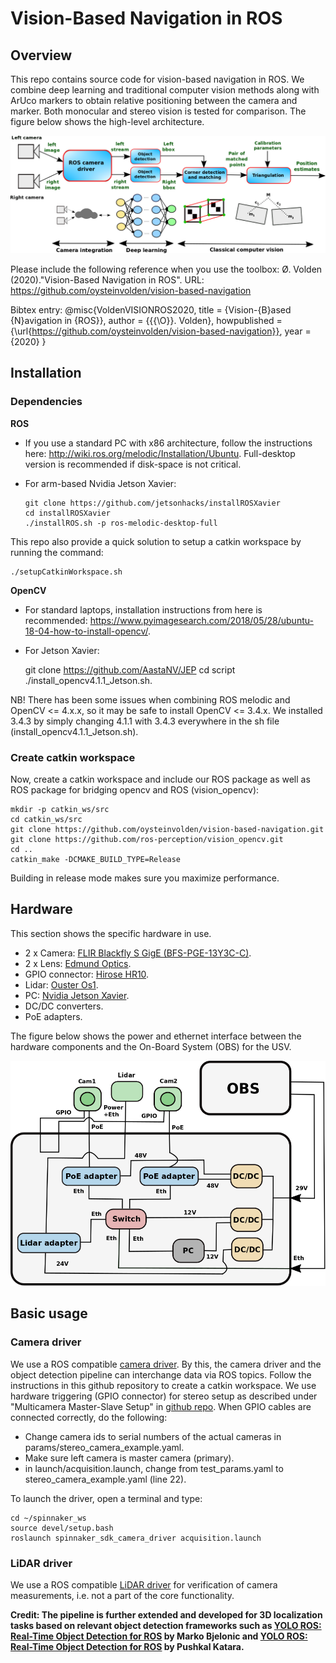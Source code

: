 # Vision-Based Navigation in ROS

## Overview
This repo contains source code for vision-based navigation in ROS. We combine deep learning and traditional computer vision methods along with ArUco markers to obtain relative positioning between the camera and marker. Both monocular and stereo vision is tested for comparison. The figure below shows the high-level architecture. 


![Pipeline overview](doc/figures/overview2.png)


Please include the following reference when you use the toolbox:
Ø. Volden (2020)."Vision-Based Navigation in ROS". URL: https://github.com/oysteinvolden/vision-based-navigation

Bibtex entry:
@misc{VoldenVISIONROS2020,
  title = {Vision-{B}ased {N}avigation in {ROS}},
  author = {{{\O}}. Volden},
  howpublished = {\url{https://github.com/oysteinvolden/vision-based-navigation}},
  year = {2020}
}

## Installation

### Dependencies

**ROS**

- If you use a standard PC with x86 architecture, follow the instructions here: http://wiki.ros.org/melodic/Installation/Ubuntu. Full-desktop version is recommended if disk-space is not critical.

- For arm-based Nvidia Jetson Xavier:

      git clone https://github.com/jetsonhacks/installROSXavier
      cd installROSXavier
      ./installROS.sh -p ros-melodic-desktop-full
      
This repo also provide a quick solution to setup a catkin workspace by running the command:

	./setupCatkinWorkspace.sh
	

**OpenCV**

- For standard laptops, installation instructions from here is recommended: https://www.pyimagesearch.com/2018/05/28/ubuntu-18-04-how-to-install-opencv/.

- For Jetson Xavier:

    git clone https://github.com/AastaNV/JEP
    cd script
    ./install_opencv4.1.1_Jetson.sh.
 

NB! There has been some issues when combining ROS melodic and OpenCV <= 4.x.x, so it may be safe to install OpenCV <= 3.4.x. We installed 3.4.3 by simply changing 4.1.1 with 3.4.3 everywhere in the sh file (install_opencv4.1.1_Jetson.sh).

### Create catkin workspace

Now, create a catkin workspace and include our ROS package as well as ROS package for bridging opencv and ROS (vision_opencv):

    mkdir -p catkin_ws/src
    cd catkin_ws/src
    git clone https://github.com/oysteinvolden/vision-based-navigation.git
    git clone https://github.com/ros-perception/vision_opencv.git 
    cd ..
    catkin_make -DCMAKE_BUILD_TYPE=Release

Building in release mode makes sure you maximize performance. 


## Hardware

This section shows the specific hardware in use. 

  - 2 x Camera: [FLIR Blackfly S GigE (BFS-PGE-13Y3C-C)](https://www.edmundoptics.com/p/bfs-pge-13y3c-c-poe-gige-blackflyr-s-color-camera/40198/).
  - 2 x Lens: [Edmund Optics](https://www.edmundoptics.com/p/35mm-fl-wide-angle-low-distortion-lens/23288/). 
  - GPIO connector: [Hirose HR10](https://www.flir.co.uk/products/hirose-hr10-6-pin-circular-connector/).
  - Lidar: [Ouster Os1](https://ouster.com/products/os1-lidar-sensor/).
  - PC: [Nvidia Jetson Xavier](https://developer.nvidia.com/embedded/jetson-agx-xavier-developer-kit).
  - DC/DC converters.
  - PoE adapters.
  
  The figure below shows the power and ethernet interface between the hardware components and the On-Board System (OBS) for the USV.
  
  ![Hardware overview](doc/figures/hardware_design.png)

## Basic usage

### Camera driver
We use a ROS compatible [camera driver](https://github.com/neufieldrobotics/spinnaker_sdk_camera_driver). By this, the camera driver and the object detection pipeline can interchange data via ROS topics. Follow the instructions in this github repository to create a catkin workspace. We use hardware triggering (GPIO connector) for stereo setup as described under "Multicamera Master-Slave Setup" in [github repo](https://github.com/neufieldrobotics/spinnaker_sdk_camera_driver). When GPIO cables are connected correctly, do the following:

- Change camera ids to serial numbers of the actual cameras in params/stereo_camera_example.yaml.
- Make sure left camera is master camera (primary).
- in launch/acquisition.launch, change from test_params.yaml to stereo_camera_example.yaml (line 22). 


To launch the driver, open a terminal and type:

    cd ~/spinnaker_ws
    source devel/setup.bash
    roslaunch spinnaker_sdk_camera_driver acquisition.launch
    


### LiDAR driver
We use a ROS compatible [LiDAR driver](https://github.com/ouster-lidar/ouster_example/tree/master/ouster_ros) for verification of camera measurements, i.e. not a part of the core functionality. 


**Credit: The pipeline is further extended and developed for 3D localization tasks based on relevant object detection frameworks such as [YOLO ROS: Real-Time Object Detection for ROS](https://github.com/leggedrobotics/darknet_ros) by Marko Bjelonic and [YOLO ROS: Real-Time Object Detection for ROS](https://github.com/pushkalkatara/darknet_ros) by Pushkal Katara.**



